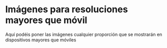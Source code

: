 # Imágenes para resoluciones mayores que móvil

Aquí podéis poner las imágenes cualquier proporción que se mostrarán en dispositivos mayores que móviles
